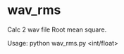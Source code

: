 # wav_rms
Calc 2 wav file Root mean square.

Usage:
    python wav_rms.py <reference wav> <test wav> <int/float>
